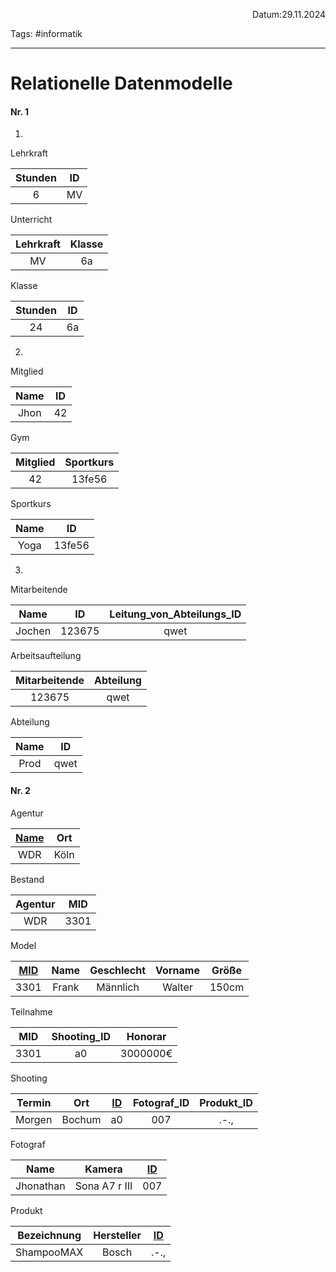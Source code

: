 <p align="right">Datum:29.11.2024</p>

Tags: #informatik 

---

# Relationelle Datenmodelle

#### Nr. 1


1. 

Lehrkraft

Stunden | ID 
:-:|:-:
6|MV


Unterricht

Lehrkraft | Klasse
:-:|:-:
MV | 6a

Klasse

Stunden | ID
:-:|:-:
24 | 6a


2. 

Mitglied

Name|ID
:-:|:-:
Jhon|42


Gym

Mitglied | Sportkurs
:-:|:-:
42|13fe56


Sportkurs

Name | ID
:-:|:-:
Yoga| 13fe56


3. 

Mitarbeitende

Name | ID | Leitung_von_Abteilungs_ID
:-:|:-:|:-:
Jochen| 123675 | qwet

Arbeitsaufteilung

Mitarbeitende|Abteilung
:-:|:-:
123675|qwet


Abteilung 

Name | ID
:-:|:-:
Prod| qwet


#### Nr. 2

Agentur

<u>Name</u> | Ort
:-:|:-:
WDR | Köln


Bestand

Agentur | MID
:-:|:-:
WDR|3301

Model

<u>MID</u>| Name | Geschlecht | Vorname | Größe
:-:|:-:|:-:|:-:|:-:
3301|Frank|Männlich|Walter|150cm


Teilnahme

MID|Shooting_ID|Honorar
:-:|:-:|:-:
3301|a0|3000000€


Shooting

Termin|Ort|<u>ID</u>|Fotograf_ID|Produkt_ID
:-:|:-:|:-:|:-:|:-:
Morgen| Bochum|a0|007|.-.,


Fotograf

Name|Kamera|<u>ID</u>
:-:|:-:|:-:
Jhonathan|Sona A7 r III| 007


Produkt

Bezeichnung | Hersteller | <u>ID</u>
:-:|:-:|:-:
ShampooMAX | Bosch | .-.,
